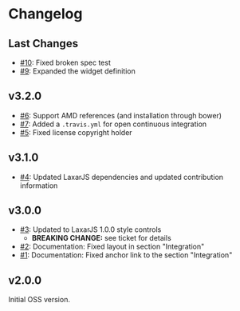 # Changelog

## Last Changes

- [#10](https://github.com/LaxarJS/ax-headline-widget/issues/10): Fixed broken spec test
- [#9](https://github.com/LaxarJS/ax-headline-widget/issues/9): Expanded the widget definition


## v3.2.0

- [#6](https://github.com/LaxarJS/ax-headline-widget/issues/6): Support AMD references (and installation through bower)
- [#7](https://github.com/LaxarJS/ax-headline-widget/issues/7): Added a `.travis.yml` for open continuous integration
- [#5](https://github.com/LaxarJS/ax-headline-widget/issues/5): Fixed license copyright holder


## v3.1.0

- [#4](https://github.com/LaxarJS/ax-headline-widget/issues/4): Updated LaxarJS dependencies and updated contribution information


## v3.0.0

- [#3](https://github.com/LaxarJS/ax-headline-widget/issues/3): Updated to LaxarJS 1.0.0 style controls
    + **BREAKING CHANGE:** see ticket for details
- [#2](https://github.com/LaxarJS/ax-headline-widget/issues/2): Documentation: Fixed layout in section "Integration"
- [#1](https://github.com/LaxarJS/ax-headline-widget/issues/1): Documentation: Fixed anchor link to the section "Integration"


## v2.0.0

Initial OSS version.


